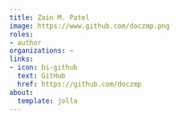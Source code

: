 ```yaml
---
title: Zain M. Patel
image: https://www.github.com/doczmp.png
roles:
- author
organizations: ~
links:
- icon: bi-github
  text: GitHub
  href: https://github.com/doczmp
about:
  template: jolla
---
```


